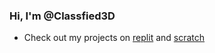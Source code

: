 ### Hi, I'm @Classfied3D
* Check out my projects on [replit](https://replit.com/@Classfied3D) and [scratch](https://scratch.mit.edu/users/Classfied3D/)
